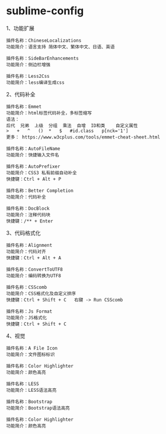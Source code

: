 # sublime-config
1、功能扩展

	插件名称：ChineseLocalizations
	功能简介：语言支持 简体中文、繁体中文、日语、英语
	
	插件名称：SideBarEnhancements
	功能简介：侧边栏增强
	
	插件名称：Less2Css
	功能简介：less编译生成css

2、代码补全

	插件名称：Emmet
	功能简介：html标签代码补全，多标签缩写 
	语法：
	后代	兄弟	上级	分组	乘法	自增	ID和类	自定义属性
	>	+	^	()	*	$	#id.class	p[nck='1']
	更多： https://www.w3cplus.com/tools/emmet-cheat-sheet.html
	
	插件名称：AutoFileName
	功能简介：快捷输入文件名 
	
	插件名称：AutoPrefixer
	功能简介：CSS3 私有前缀自动补全 
	快捷键：Ctrl + Alt + P
	
	插件名称：Better Completion
	功能简介：代码补全 
	
	插件名称：DocBlock
	功能简介：注释代码块 
	快捷键：/** + Enter
	
3、代码格式化

	插件名称：Alignment
	功能简介：代码对齐
	快捷键：Ctrl + Alt + A
	
	插件名称：ConvertToUTF8
	功能简介：编码转换为UTF8
	
	插件名称：CSScomb
	功能简介：CSS格式化及自定义排序
	快捷键：Ctrl + Shift + C   右键 -> Run CSScomb
	
	插件名称：Js Format
	功能简介：JS格式化
	快捷键：Ctrl + Shift + C
	
4、视觉
	
	插件名称：A File Icon
	功能简介：文件图标标识
	
	插件名称：Color Highlighter
	功能简介：颜色高亮
	
	插件名称：LESS
	功能简介：LESS语法高亮
	
	插件名称：Bootstrap
	功能简介：Bootstrap语法高亮
	
	插件名称：Color Highlighter
	功能简介：颜色高亮

